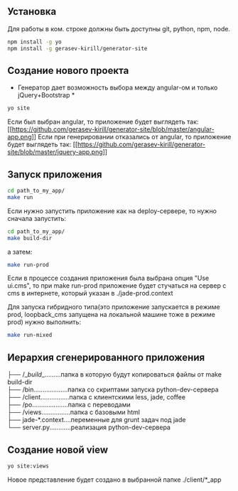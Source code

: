 
## Установка
Для работы в ком. строке должны быть доступны git, python, npm, node.

```bash
npm install -g yo
npm install -g gerasev-kirill/generator-site
```

## Создание нового проекта
* Генератор дает возможность выбора между angular-ом и только jQuery+Bootstrap *

```bash
yo site
```

Если был выбран angular, то приложение будет выглядеть так:
[[https://github.com/gerasev-kirill/generator-site/blob/master/angular-app.png]]
Если при генерировании отказались от angular, то приложение будет выглядеть так:
[[https://github.com/gerasev-kirill/generator-site/blob/master/jquery-app.png]]

## Запуск приложения

```bash
cd path_to_my_app/
make run
```

Если нужно запустить приложение как на deploy-сервере, то нужно сначала запустить:

```bash
cd path_to_my_app/
make build-dir
```
а затем:

```bash
make run-prod
```

Если в процессе создания приложения была выбрана опция "Use ui.cms", то при make run-prod приложение будет стучаться на сервер с cms в интернете, который указан в ./jade-prod.context


Для запуска гибридного типа(это приложение запускается в режиме prod, loopback_cms запущена на
локальной машине тоже в режиме prod) нужно выполнить:

```bash
make run-mixed
```


## Иерархия сгенерированного приложения


├── /\__build__.........папка в которую будут копироваться файлы от make build-dir <br />
├── /bin...................папка со скриптами запуска python-dev-сервера <br />
├── /client................папка с клиентскими less, jade, coffee <br />
├── /po....................папка с переводами <br />
├── /views................папка с базовыми html <br />
├── jade-*.context....переменные для grunt задач под jade <br />
└──  server.py............реализация python-dev-сервера <br />


## Cоздание новой view

```bash
yo site:views
```

Новое представление будет создано в выбранной папке ./client/*_app
